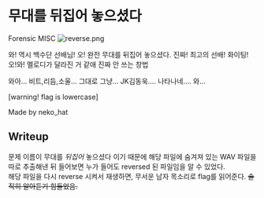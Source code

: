 # 무대를 뒤집어 놓으셨다

Forensic MISC
![reverse.png](http://www.isangxcaution.xyz/files/2c59623434e8150deb50c499ba0c1208/reverse.png)

와! 역시 백수단 선배님! 오! 완전 무대를 뒤집어 놓으셨다. 진짜! 최고의 선배! 화이팅! 오!와! 멜로디가 달라진 거 같애 진짜 안 쓰는 창법

와아… 비트,리듬,소울… 그대로 그냥… JK김동욱…. 나타나네…. 와…

[warning! flag is lowercase]


Made by neko_hat

Writeup
--
문제 이름이 무대를 *뒤집어* 놓으셨다 이기 때문에 해당 파일에 숨겨져 있는 WAV 파일을 따로 추출해낸 뒤 들어보면 누가 들어도 reversed 된 파일임을 알 수 있었다. <br>
해당 파일을 다시 reverse 시켜서 재생하면, 무서운 남자 목소리로 flag를 읽어준다. ~~솔직히 알아듣기 힘들었음.~~
